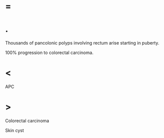 # =

# .

Thousands of pancolonic polyps involving rectum arise starting in puberty.

100% progression to colorectal carcinoma.

# <

APC

# >

Colorectal carcinoma

Skin cyst
